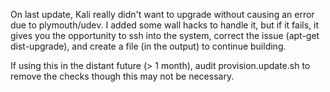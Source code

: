 On last update, Kali really didn't want to upgrade without causing an error due to plymouth/udev. I added some wall hacks to handle it, but if it fails, it gives you the opportunity to ssh into the system, correct the issue (apt-get dist-upgrade), and create a file (in the output) to continue building.

If using this in the distant future (> 1 month), audit provision.update.sh to remove the checks though this may not be necessary.
